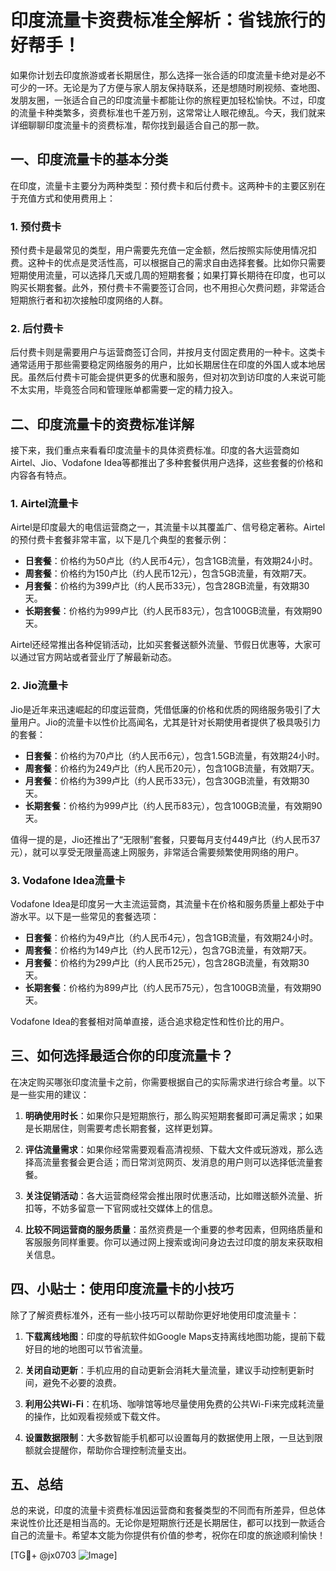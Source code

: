 # 印度流量卡资费标准全解析：省钱旅行的好帮手！

如果你计划去印度旅游或者长期居住，那么选择一张合适的印度流量卡绝对是必不可少的一环。无论是为了方便与家人朋友保持联系，还是想随时刷视频、查地图、发朋友圈，一张适合自己的印度流量卡都能让你的旅程更加轻松愉快。不过，印度的流量卡种类繁多，资费标准也千差万别，这常常让人眼花缭乱。今天，我们就来详细聊聊印度流量卡的资费标准，帮你找到最适合自己的那一款。

## 一、印度流量卡的基本分类

在印度，流量卡主要分为两种类型：预付费卡和后付费卡。这两种卡的主要区别在于充值方式和使用费用上：

### 1. 预付费卡
预付费卡是最常见的类型，用户需要先充值一定金额，然后按照实际使用情况扣费。这种卡的优点是灵活性高，可以根据自己的需求自由选择套餐。比如你只需要短期使用流量，可以选择几天或几周的短期套餐；如果打算长期待在印度，也可以购买长期套餐。此外，预付费卡不需要签订合同，也不用担心欠费问题，非常适合短期旅行者和初次接触印度网络的人群。

### 2. 后付费卡
后付费卡则是需要用户与运营商签订合同，并按月支付固定费用的一种卡。这类卡通常适用于那些需要稳定网络服务的用户，比如长期居住在印度的外国人或本地居民。虽然后付费卡可能会提供更多的优惠和服务，但对初次到访印度的人来说可能不太实用，毕竟签合同和管理账单都需要一定的精力投入。

## 二、印度流量卡的资费标准详解

接下来，我们重点来看看印度流量卡的具体资费标准。印度的各大运营商如Airtel、Jio、Vodafone Idea等都推出了多种套餐供用户选择，这些套餐的价格和内容各有特点。

### 1. Airtel流量卡
Airtel是印度最大的电信运营商之一，其流量卡以其覆盖广、信号稳定著称。Airtel的预付费卡套餐非常丰富，以下是几个典型的套餐示例：

- **日套餐**：价格约为50卢比（约人民币4元），包含1GB流量，有效期24小时。
- **周套餐**：价格约为150卢比（约人民币12元），包含5GB流量，有效期7天。
- **月套餐**：价格约为399卢比（约人民币33元），包含28GB流量，有效期30天。
- **长期套餐**：价格约为999卢比（约人民币83元），包含100GB流量，有效期90天。

Airtel还经常推出各种促销活动，比如买套餐送额外流量、节假日优惠等，大家可以通过官方网站或者营业厅了解最新动态。

### 2. Jio流量卡
Jio是近年来迅速崛起的印度运营商，凭借低廉的价格和优质的网络服务吸引了大量用户。Jio的流量卡以性价比高闻名，尤其是针对长期使用者提供了极具吸引力的套餐：

- **日套餐**：价格约为70卢比（约人民币6元），包含1.5GB流量，有效期24小时。
- **周套餐**：价格约为249卢比（约人民币20元），包含10GB流量，有效期7天。
- **月套餐**：价格约为399卢比（约人民币33元），包含30GB流量，有效期30天。
- **长期套餐**：价格约为999卢比（约人民币83元），包含100GB流量，有效期90天。

值得一提的是，Jio还推出了“无限制”套餐，只要每月支付449卢比（约人民币37元），就可以享受无限量高速上网服务，非常适合需要频繁使用网络的用户。

### 3. Vodafone Idea流量卡
Vodafone Idea是印度另一大主流运营商，其流量卡在价格和服务质量上都处于中游水平。以下是一些常见的套餐选项：

- **日套餐**：价格约为49卢比（约人民币4元），包含1GB流量，有效期24小时。
- **周套餐**：价格约为149卢比（约人民币12元），包含7GB流量，有效期7天。
- **月套餐**：价格约为299卢比（约人民币25元），包含28GB流量，有效期30天。
- **长期套餐**：价格约为899卢比（约人民币75元），包含100GB流量，有效期90天。

Vodafone Idea的套餐相对简单直接，适合追求稳定性和性价比的用户。

## 三、如何选择最适合你的印度流量卡？

在决定购买哪张印度流量卡之前，你需要根据自己的实际需求进行综合考量。以下是一些实用的建议：

1. **明确使用时长**：如果你只是短期旅行，那么购买短期套餐即可满足需求；如果是长期居住，则需要考虑长期套餐，这样更划算。
   
2. **评估流量需求**：如果你经常需要观看高清视频、下载大文件或玩游戏，那么选择高流量套餐会更合适；而日常浏览网页、发消息的用户则可以选择低流量套餐。

3. **关注促销活动**：各大运营商经常会推出限时优惠活动，比如赠送额外流量、折扣等，不妨多留意一下官网或社交媒体上的信息。

4. **比较不同运营商的服务质量**：虽然资费是一个重要的参考因素，但网络质量和客服服务同样重要。你可以通过网上搜索或询问身边去过印度的朋友来获取相关信息。

## 四、小贴士：使用印度流量卡的小技巧

除了了解资费标准外，还有一些小技巧可以帮助你更好地使用印度流量卡：

1. **下载离线地图**：印度的导航软件如Google Maps支持离线地图功能，提前下载好目的地的地图可以节省流量。

2. **关闭自动更新**：手机应用的自动更新会消耗大量流量，建议手动控制更新时间，避免不必要的浪费。

3. **利用公共Wi-Fi**：在机场、咖啡馆等地尽量使用免费的公共Wi-Fi来完成耗流量的操作，比如观看视频或下载文件。

4. **设置数据限制**：大多数智能手机都可以设置每月的数据使用上限，一旦达到限额就会提醒你，帮助你合理控制流量支出。

## 五、总结

总的来说，印度的流量卡资费标准因运营商和套餐类型的不同而有所差异，但总体来说性价比还是相当高的。无论你是短期旅行还是长期居住，都可以找到一款适合自己的流量卡。希望本文能为你提供有价值的参考，祝你在印度的旅途顺利愉快！

[TG💪+ @jx0703 ![Image](https://github.com/user-attachments/assets/dbca1d08-cadb-493c-b0ec-ad6f7a83f270)]